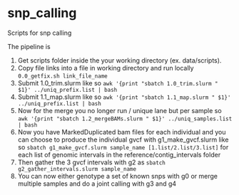 # snp_calling
Scripts for snp calling

The pipeline is 
1. Get scripts folder inside the your working directory (ex. data/scripts). 
2. Copy file links into a file in working directory and run locally `0.0_getfix.sh link_file_name`
3. Submit 1.0_trim.slurm like so `awk '{print "sbatch 1.0_trim.slurm " $1}' ../uniq_prefix.list | bash `
4. Submit 1.1_map.slurm like so `awk '{print "sbatch 1.1_map.slurm " $1}' ../uniq_prefix.list | bash `
5. Now for the merge you no longer run / unique lane but per sample so `awk '{print "sbatch 1.2_mergeBAMs.slurm " $1}' ../uniq_samples.list | bash `
6. Now you have MarkedDuplicated bam files for each individual and you can choose to produce the individual gvcf with g1_make_gvcf.slurm like so
`sbatch g1_make_gvcf.slurm sample_name [1.list/2.list/3.list]` for each list of genomic intervals in the reference/contig_intervals folder
7. Then gather the 3 gvcf intervals with g2 as `sbatch g2_gather_intervals.slurm sample_name` 
8. You can now either genotype a set of known snps with g0 or merge multiple samples and do a joint calling with g3 and g4
